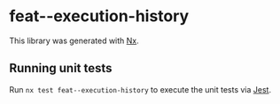 # feat--execution-history

This library was generated with [Nx](https://nx.dev).

## Running unit tests

Run `nx test feat--execution-history` to execute the unit tests via [Jest](https://jestjs.io).
